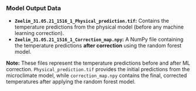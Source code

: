 ### Model Output Data

* **`Zeelim_31.05.21_1516_1_Physical_prediction.tif`:**
  Contains the temperature predictions from the physical model (before any machine learning correction).
* **`Zeelim_31.05.21_1516_1_Correction_map.npy`:**
  A NumPy file containing the temperature predictions **after correction** using the random forest model.

**Note:**
These files represent the temperature predictions before and after ML correction. `Physical_prediction.tif` provides the initial predictions from the microclimate model, while `correction_map.npy` contains the final, corrected temperatures after applying the random forest model.
